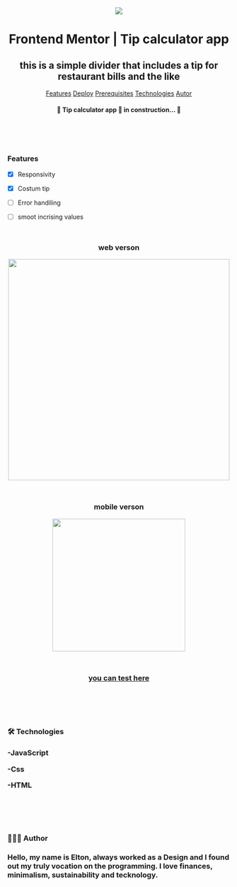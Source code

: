 
<div align="center">
  <img src="https://user-images.githubusercontent.com/79487393/132411441-8f62202f-d293-4374-a074-1a32be743368.png">
</div>

<h1 align="center">Frontend Mentor | Tip calculator app</h1>

<h2 align="center">this is a simple divider that includes a tip for restaurant bills and the like</h2>

  

<p align="center"><a  href="#features">Features</a> <a href="#deploy">Deploy</a> <a  href="#prerequisites">Prerequisites</a> <a  href="#technologies">Technologies</a> <a  href="#author">Autor</a></p>

  

<h4 id='status'  align="center">

🚧 Tip calculator app 🚀 in construction... 🚧


</h4>

<br>
<br>
<br>

<div align="left">
<h3 id='features'>Features</h3>

- [x] Responsivity

- [x] Costum tip

- [ ] Error handiling

- [ ] smoot incrising values
</div>


<div align="center" style="margin:50px auto;">
  <h3> web verson </h3>
  <div>
  <img width="500" src='https://user-images.githubusercontent.com/79487393/132255533-8e93f27b-03da-4c1c-a811-124090d441f1.png' />
</div style="margin:50px auto;">
  
  <div style="margin:50px auto;">
  <h3> mobile verson </h3>
  <img width="300" src='https://user-images.githubusercontent.com/79487393/132255985-b745036d-0550-4fc2-a402-e38568e8fe92.png'/>
  </div>

<h3 align="center"><a id="deploy" href="https://tonalmeida.github.io/Tip-calculator-app/">you can test here</a><h3>

</div>


<div style="margin: 100px 0">
  <h3 id="technologies">🛠 Technologies<h3>

-JavaScript

-Css

-HTML
</div>

<div style="margin:80px auto;">
<h3 id="author">👨🏻‍💻 Author<h3>
<p>Hello, my name is Elton, always worked as a Design and I found out my truly vocation on the programming. I love finances, minimalism, sustainability and tecknology.</p>
</div>
